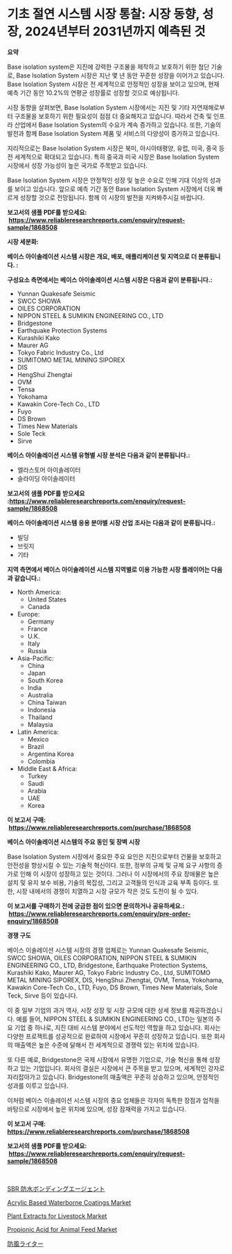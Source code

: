 <p><h1>기초 절연 시스템 시장 통찰: 시장 동향, 성장, 2024년부터 2031년까지 예측된 것</h1></p><p><strong>요약</strong></p>
<p><p>Base isolation system은 지진에 강력한 구조물을 제작하고 보호하기 위한 첨단 기술로, Base Isolation System 시장은 지난 몇 년 동안 꾸준한 성장을 이어가고 있습니다. Base Isolation System 시장은 전 세계적으로 안정적인 성장을 보이고 있으며, 현재 예측 기간 동안 10.2%의 연평균 성장률로 성장할 것으로 예상됩니다.</p><p>시장 동향을 살펴보면, Base Isolation System 시장에서는 지진 및 기타 자연재해로부터 구조물을 보호하기 위한 필요성이 점점 더 중요해지고 있습니다. 따라서 건축 및 인프라 산업에서 Base Isolation System의 수요가 계속 증가하고 있습니다. 또한, 기술의 발전과 함께 Base Isolation System 제품 및 서비스의 다양성이 증가하고 있습니다.</p><p>지리적으로는 Base Isolation System 시장은 북미, 아시아태평양, 유럽, 미국, 중국 등 전 세계적으로 확대되고 있습니다. 특히 중국과 미국 시장은 Base Isolation System 시장에서 성장 가능성이 높은 국가로 주목받고 있습니다.</p><p>Base Isolation System 시장은 안정적인 성장 및 높은 수요로 인해 기대 이상의 성과를 보이고 있습니다. 앞으로 예측 기간 동안 Base Isolation System 시장에서 더욱 빠르게 성장할 것으로 전망됩니다. 함께 이 시장의 발전을 지켜봐주시길 바랍니다.</p></p>
<p><strong>보고서의 샘플 PDF를 받으세요: &nbsp;<a href="https://www.reliableresearchreports.com/enquiry/request-sample/1868508">https://www.reliableresearchreports.com/enquiry/request-sample/1868508</a></strong></p>
<p><strong>시장 세분화:</strong></p>
<p><strong> 베이스 아이솔레이션 시스템 시장은 개요, 배포, 애플리케이션 및 지역으로 더 분류됩니다. :</strong></p>
<p><strong>구성요소 측면에서는 베이스 아이솔레이션 시스템 시장은 다음과 같이 분류됩니다.:</strong></p>
<p><ul><li>Yunnan Quakesafe Seismic</li><li>SWCC SHOWA</li><li>OILES CORPORATION</li><li>NIPPON STEEL & SUMIKIN ENGINEERING CO., LTD</li><li>Bridgestone</li><li>Earthquake Protection Systems</li><li>Kurashiki Kako</li><li>Maurer AG</li><li>Tokyo Fabric Industry Co., Ltd</li><li>SUMITOMO METAL MINING SIPOREX</li><li>DIS</li><li>HengShui Zhengtai</li><li>OVM</li><li>Tensa</li><li>Yokohama</li><li>Kawakin Core-Tech Co., LTD</li><li>Fuyo</li><li>DS Brown</li><li>Times New Materials</li><li>Sole Teck</li><li>Sirve</li></ul></p>
<p><strong> 베이스 아이솔레이션 시스템 유형별 시장 분석은 다음과 같이 분류됩니다.:</strong></p>
<p><ul><li>엘라스토머 아이솔레이터</li><li>슬라이딩 아이솔레이터</li></ul></p>
<p><strong>보고서의 샘플 PDF를 받으세요 :<a href="https://www.reliableresearchreports.com/enquiry/request-sample/1868508">https://www.reliableresearchreports.com/enquiry/request-sample/1868508</a></strong></p>
<p><strong> 베이스 아이솔레이션 시스템 응용 분야별 시장 산업 조사는 다음과 같이 분류됩니다.:</strong></p>
<p><ul><li>빌딩</li><li>브릿지</li><li>기타</li></ul></p>
<p><strong>지역 측면에서 베이스 아이솔레이션 시스템 지역별로 이용 가능한 시장 플레이어는 다음과 같습니다.:</strong></p>
<p><ul>
    <li>
        North America:
        <ul>
            <li>United States</li>
            <li>Canada</li>
        </ul>
    </li>
    <li>
        Europe:
        <ul>
            <li>Germany</li>
            <li>France</li>
            <li>U.K.</li>
            <li>Italy</li>
            <li>Russia</li>
        </ul>
    </li>
    <li>
        Asia-Pacific:
        <ul>
            <li>China</li>
            <li>Japan</li>
            <li>South Korea</li>
            <li>India</li>
            <li>Australia</li>
            <li>China Taiwan</li>
            <li>Indonesia</li>
            <li>Thailand</li>
            <li>Malaysia</li>
        </ul>
    </li>
    <li>
        Latin America:
        <ul>
            <li>Mexico</li>
            <li>Brazil</li>
            <li>Argentina Korea</li>
            <li>Colombia</li>
        </ul>
    </li>
    <li>
        Middle East & Africa:
        <ul>
            <li>Turkey</li>
            <li>Saudi</li>
            <li>Arabia</li>
            <li>UAE</li>
            <li>Korea</li>
        </ul>
    </li>
    </ul></p>
<p><strong>이 보고서 구매: &nbsp;<a href="https://www.reliableresearchreports.com/purchase/1868508">https://www.reliableresearchreports.com/purchase/1868508</a></strong></p>
<p><strong>베이스 아이솔레이션 시스템의 주요 동인 및 장벽 시장</strong></p>
<p><p>Base Isolation System 시장에서 중요한 주요 요인은 지진으로부터 건물을 보호하고 안전성을 향상시킬 수 있는 기술적 혁신이다. 또한, 정부의 규제 및 규제 요구 사항의 증가로 인해 이 시장이 성장하고 있는 것이다. 그러나 이 시장에서의 주요 장애물은 높은 설치 및 유지 보수 비용, 기술의 복잡성, 그리고 고객들의 인식과 교육 부족 등이다. 또한, 시장 내에서의 경쟁이 치열하고 시장 규모가 작은 것도 도전이 될 수 있다.</p></p>
<p><strong>이 보고서를 구매하기 전에 궁금한 점이 있으면 문의하거나 공유하세요.: &nbsp;<a href="https://www.reliableresearchreports.com/enquiry/pre-order-enquiry/1868508">https://www.reliableresearchreports.com/enquiry/pre-order-enquiry/1868508</a></strong></p>
<p><strong>경쟁 구도</strong></p>
<p><p>베이스 이솔레이션 시스템 시장의 경쟁 업체로는 Yunnan Quakesafe Seismic, SWCC SHOWA, OILES CORPORATION, NIPPON STEEL & SUMIKIN ENGINEERING CO., LTD, Bridgestone, Earthquake Protection Systems, Kurashiki Kako, Maurer AG, Tokyo Fabric Industry Co., Ltd, SUMITOMO METAL MINING SIPOREX, DIS, HengShui Zhengtai, OVM, Tensa, Yokohama, Kawakin Core-Tech Co., LTD, Fuyo, DS Brown, Times New Materials, Sole Teck, Sirve 등이 있습니다.</p><p>이 중 일부 기업의 과거 역사, 시장 성장 및 시장 규모에 대한 상세 정보를 제공하겠습니다. 예를 들어, NIPPON STEEL & SUMIKIN ENGINEERING CO., LTD는 일본의 주요 기업 중 하나로, 지진 대비 시스템 분야에서 선도적인 역할을 하고 있습니다. 회사는 다양한 프로젝트를 성공적으로 완료하여 시장에서 꾸준히 성장하고 있습니다. 또한 회사의 매출액은 높은 수준에 달해서 전 세계적으로 경쟁력 있는 위치에 있습니다.</p><p>또 다른 예로, Bridgestone은 국제 시장에서 유명한 기업으로, 기술 혁신을 통해 성장하고 있는 기업입니다. 회사의 결실은 시장에서 큰 주목을 받고 있으며, 세계적인 강자로 자리잡아가고 있습니다. Bridgestone의 매출액은 꾸준히 상승하고 있으며, 안정적인 성과를 이루고 있습니다.</p><p>이처럼 베이스 이솔레이션 시스템 시장의 중요 업체들은 각자의 독특한 장점과 업적을 바탕으로 시장에서 높은 위치에 있으며, 성장 잠재력을 가지고 있습니다.</p></p>
<p><strong>이 보고서 구매: &nbsp; <a href="https://www.reliableresearchreports.com/purchase/1868508">https://www.reliableresearchreports.com/purchase/1868508</a></strong></p>
<p><strong>보고서의 샘플 PDF를 받으세요: &nbsp;<a href="https://www.reliableresearchreports.com/enquiry/request-sample/1868508">https://www.reliableresearchreports.com/enquiry/request-sample/1868508</a></strong><strong></strong></p>
<p>&nbsp;</p>
<p><p><a href="https://github.com/hwbcz413288296/Market-Research-Report-List-1/blob/main/16296472207.md">SBR 防水ボンディングエージェント</a></p><p><a href="https://github.com/Chiragrp22/Market-Research-Report-List-3/blob/main/acrylic-based-waterborne-coatings-market.md">Acrylic Based Waterborne Coatings Market</a></p><p><a href="https://github.com/derrinmiltonellis35gcl/Market-Research-Report-List-1/blob/main/plant-extracts-for-livestock-market.md">Plant Extracts for Livestock Market</a></p><p><a href="https://issuu.com/reportprime-2/docs/propionic-acid-for-animal-feed-market-size-2030.pp">Propionic Acid for Animal Feed Market</a></p><p><a href="https://github.com/efcvopdgkdx128/Market-Research-Report-List-1/blob/main/44454582206.md">防風ライター</a></p></p>